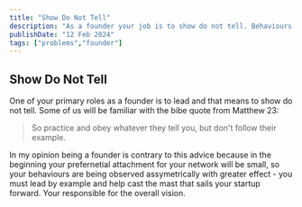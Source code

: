 ```yaml
---
title: "Show Do Not Tell"
description: "As a founder your job is to show do not tell. Behaviours are observed not told"
publishDate: "12 Feb 2024"
tags: ["problems","founder"]
---
```

## Show Do Not Tell

One of your primary roles as a founder is to lead and that means to show do not tell. Some of us will be familiar with the bibe quote from Matthew 23:

> So practice and obey whatever they tell you, but don't follow their example.

In my opinion being a founder is contrary to this advice because in the beginning your prefernetial attachment for your network will be small, so your behaviours are being 
observed assymetrically with greater effect - you must lead by example and help cast the mast that sails your startup forward. Your responsible for the overall vision.

